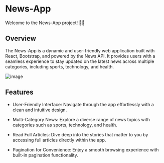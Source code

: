 # News-App
Welcome to the News-App project! 📰🚀

## Overview
The News-App is a dynamic and user-friendly web application built with React, Bootstrap, and powered by the News API. It provides users with a seamless experience to stay updated on the latest news across multiple categories, including sports, technology, and health.

![image](https://github.com/ankitjhagithub21/news-app/assets/91364014/251c9e7b-5d3e-4194-99ce-b4c8d42e0864)


## Features
- User-Friendly Interface: Navigate through the app effortlessly with a clean and intuitive design.

- Multi-Category News: Explore a diverse range of news topics with categories such as sports, technology, and health.

- Read Full Articles: Dive deep into the stories that matter to you by accessing full articles directly within the app.

- Pagination for Convenience: Enjoy a smooth browsing experience with built-in pagination functionality.


